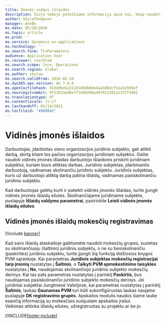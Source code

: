 ```yaml
---
title: Įmonės vidaus išlaidos
description: Šioje temoje pateikiama informacija apie tai, kaip naudoti vidinės įmonės išlaidas darbuotojo išlaidoms priskirti juridiniam subjektui, kuriam buvo atliktas darbas.
author: ShylaThompson
manager: AnnBe
ms.date: 05/20/2020
ms.topic: article
ms.prod: ''
ms.service: dynamics-ax-applications
ms.technology: ''
ms.search.form: TrvParameters
audience: Application User
ms.reviewer: roschlom
ms.search.scope: Core, Operations
ms.search.region: Global
ms.author: shylaw
ms.search.validFrom: 2016-02-28
ms.dyn365.ops.version: AX 7.0.0
ms.openlocfilehash: 553ddbe622210169db8de4aa506dcf1ea1e9d5ef
ms.sourcegitcommit: 9f31b33ed6e7f1b49200a407913201a1337f3401
ms.translationtype: HT
ms.contentlocale: lt-LT
ms.lasthandoff: 01/14/2021
ms.locfileid: "4960842"
---
```

# <a name="intercompany-expenses"></a>Vidinės įmonės išlaidos

Darbuotojas, įdarbintas vieno organizacijos juridinio subjekto, gali atlikti darbą, skirtą kitam tos pačios organizacijos juridiniam subjektui. Galite naudoti vidinės įmonės išlaidas darbuotojo išlaidoms priskirti juridiniam subjektui, kuriam buvo atliktas darbas. Juridinis subjektas, įdarbinantis darbuotoją, vadinamas skolinančiu juridiniu subjektu. Juridinis subjektas, kuris už darbuotojo atliktą darbą patiria išlaidų, vadinamas pasiskolinančiu juridiniu subjektu. 

Kad darbuotojas galėtų kurti ir pateikti vidinės įmonės išlaidas, turite įjungti vidinės įmonės išlaidų eilutes. Skolinančiajame juridiniame subjekte, puslapyje **Išlaidų valdymo parametrai**, pasirinkite **Leisti vidinės įmonės išlaidų eilutes**. 

## <a name="tax-posting-for-intercompany-expenses"></a>Vidinės įmonės išlaidų mokesčių registravimas

[!include [banner](../includes/banner.md)]

Kad savo išlaidų ataskaitoje galėtumėte naudoti mokesčių grupes, susietas su skolinančiuoju (šaltinio) juridiniu subjektu, o ne su besiskolinančiu (paskirties) juridiniu subjektu, turite įjungti šią funkciją didžiosios knygos PVM sąrankoje. Kai parametras **Juridinis subjektas mokesčių registracijai tarp įmonių** nustatytas į **Šaltinio**, o **Taikyti PVM apmokestinimo taisykles** nustatytas į **Ne**, naudojamas skolinančiojo juridinio subjekto mokesčių derinys. Kai tas pats parametras nustatytas į parinktį **Paskirtis**, bus naudojamas pasiskolinančio juridinio subjekto mokesčių derinys. Jei juridiniai subjektai Jungtinėse Valstijose, kai parametras nustatytas į parinktį **Šaltinis**, laukas **Gaunamas PVM** turi būti sukonfigūruotas laukas naujame puslapyje **DK registravimo grupės**. Apskaitos modulis naudos šiame lauke esančią informaciją su mokesčiais susijusiam apskaitos įrašui.   
Veikimas atitinka išlaidų eilutes, užregistruotas su projektu ar be jo.  


[!INCLUDE[footer-include](../includes/footer-banner.md)]